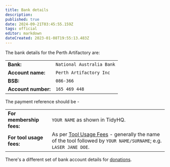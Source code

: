 ```yaml
---
title: Bank details
description: 
published: true
date: 2024-09-21T03:45:55.159Z
tags: official
editor: markdown
dateCreated: 2023-01-08T19:55:13.483Z
---
```


The bank details for the Perth Artifactory are:

|                     |                           |
|---------------------|---------------------------|
| **Bank:**           | `National Australia Bank` |
| **Account name:**   | `Perth Artifactory Inc`  |
| **BSB:**            | `086-366`                 |
| **Account number:** | `165 469 448`             |

The payment reference should be -

|                          |                                                                                                                                        |
|--------------------------|----------------------------------------------------------------------------------------------------------------------------------------|
| **For membership fees:** | `YOUR NAME` as shown in TidyHQ.                                                                                                        |
| **For tool usage fees:** | As per [Tool Usage Fees](/docs/policies/fees) - generally the name of the tool followed by `YOUR NAME/SURNAME`; e.g. `LASER JANE DOE`. |

There's a different set of bank account details for [donations](/docs/donating).
